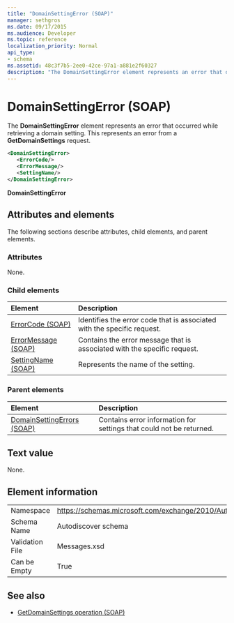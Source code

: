 ```yaml
---
title: "DomainSettingError (SOAP)"
manager: sethgros
ms.date: 09/17/2015
ms.audience: Developer
ms.topic: reference
localization_priority: Normal
api_type:
- schema
ms.assetid: 48c3f7b5-2ee0-42ce-97a1-a881e2f60327
description: "The DomainSettingError element represents an error that occurred while retrieving a domain setting. This represents an error from a GetDomainSettings request."
---
```


# DomainSettingError (SOAP)

The **DomainSettingError** element represents an error that occurred while retrieving a domain setting. This represents an error from a **GetDomainSettings** request. 
  
```XML
<DomainSettingError>
   <ErrorCode/>
   <ErrorMessage/>
   <SettingName/>
</DomainSettingError>
```

 **DomainSettingError**
## Attributes and elements

The following sections describe attributes, child elements, and parent elements.
  
### Attributes

None.
  
### Child elements

|**Element**|**Description**|
|:-----|:-----|
|[ErrorCode (SOAP)](errorcode-soap.md) <br/> |Identifies the error code that is associated with the specific request.  <br/> |
|[ErrorMessage (SOAP)](errormessage-soap.md) <br/> |Contains the error message that is associated with the specific request.  <br/> |
|[SettingName (SOAP)](settingname-soap.md) <br/> |Represents the name of the setting.  <br/> |
   
### Parent elements

|**Element**|**Description**|
|:-----|:-----|
|[DomainSettingErrors (SOAP)](domainsettingerrors-soap.md) <br/> |Contains error information for settings that could not be returned.  <br/> |
   
## Text value

None.
  
## Element information

|||
|:-----|:-----|
|Namespace  <br/> |https://schemas.microsoft.com/exchange/2010/Autodiscover  <br/> |
|Schema Name  <br/> |Autodiscover schema  <br/> |
|Validation File  <br/> |Messages.xsd  <br/> |
|Can be Empty  <br/> |True  <br/> |
   
## See also

- [GetDomainSettings operation (SOAP)](getdomainsettings-operation-soap.md)

